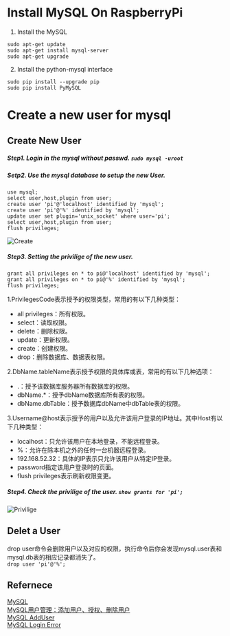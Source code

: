 # Install MySQL On RaspberryPi
1. Install the MySQL
```
sudo apt-get update
sudo apt-get install mysql-server
sudo apt-get upgrade
```
2. Install the python-mysql interface
```
sudo pip install --upgrade pip
sudo pip install PyMySQL
```
# Create a new user for mysql
## Create New User
##### Step1. Login in the mysql without passwd. `sudo mysql -uroot`
##### Setp2. Use the mysql database to setup the new User.
```
use mysql;
select user,host,plugin from user;
create user 'pi'@'localhost' identified by 'mysql';
create user 'pi'@'%' identified by 'mysql';
update user set plugin='unix_socket' where user='pi';
select user,host,plugin from user;
flush privileges;
```  
![Create](https://cl.ly/2284db1ff20d/sreateuser.png)
##### Step3. Setting the privilige of the new user.
```
grant all privileges on * to pi@'localhost' identified by 'mysql';
grant all privileges on * to pi@'%' identified by 'mysql';
flush privileges;
```  
1.PrivilegesCode表示授予的权限类型，常用的有以下几种类型：
* all privileges：所有权限。
* select：读取权限。
* delete：删除权限。
* update：更新权限。
* create：创建权限。
* drop：删除数据库、数据表权限。

2.DbName.tableName表示授予权限的具体库或表，常用的有以下几种选项：
* .：授予该数据库服务器所有数据库的权限。
* dbName.*：授予dbName数据库所有表的权限。
* dbName.dbTable：授予数据库dbName中dbTable表的权限。

3.Username@host表示授予的用户以及允许该用户登录的IP地址。其中Host有以下几种类型：
* localhost：只允许该用户在本地登录，不能远程登录。
* %：允许在除本机之外的任何一台机器远程登录。
* 192.168.52.32：具体的IP表示只允许该用户从特定IP登录。
* password指定该用户登录时的页面。
* flush privileges表示刷新权限变更。
##### Step4. Check the privilige of the user. `show grants for 'pi';`  
![Privilige](https://cl.ly/5cfaca2e3ba9/privilige.png)
## Delet a User  
drop user命令会删除用户以及对应的权限，执行命令后你会发现mysql.user表和mysql.db表的相应记录都消失了。   
`drop user 'pi'@'%';`
## Refernece
[MySQL](https://github.com/mm1994uestc/PyMySQL)  
[MySQL用户管理：添加用户、授权、删除用户](https://www.cnblogs.com/chanshuyi/p/mysql_user_mng.html)  
[MySQL AddUser](https://www.cnblogs.com/pejsidney/p/8945934.html)  
[MySQL Login Error](http://www.mamicode.com/info-detail-2491371.html)  
